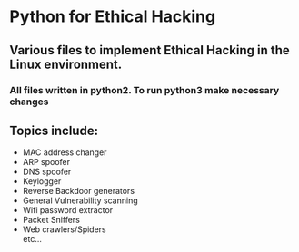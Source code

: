# Python for Ethical Hacking

## Various files to implement Ethical Hacking in the Linux environment.

### All files written in python2. To run python3 make necessary changes </h5>

## Topics include: 
<ul>
  <li>MAC address changer</li>
  <li>ARP spoofer</li>
  <li>DNS spoofer</li>
  <li>Keylogger</li>
  <li>Reverse Backdoor generators</li>
  <li>General Vulnerability scanning</li>
  <li>Wifi password extractor</li>
  <li>Packet Sniffers</li>
  <li>Web crawlers/Spiders</li>
   etc...
</ul>

